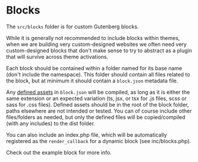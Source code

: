 # Blocks

The `src/blocks` folder is for custom Gutenberg blocks.

While it is generally not recommended to include blocks within themes, when we
are building very custom-designed websites we often need very custom-designed
blocks that don't make sense to try to abstract as a plugin that will survive
across theme activations.

Each block should be contained within a folder named for its base name (don't include the namespace). This folder should contain all files related to the block, but at minimum it should contain a `block.json` metadata file.

Any [defined assets](https://developer.wordpress.org/block-editor/reference-guides/block-api/block-metadata/#assets) in `block.json` will be compiled, as long as it is either the same extension or an expected variation (ts, jsx, or tsx for .js files, scss or sass for .css files). Defined assets should be in the root of the block folder, paths elsewhere are not intended or tested. You can of course include other files/folders as needed, but only the defined files will be copied/compiled (with any includes) to the dist folder.

You can also include an index.php file, which will be automatically registered as the `render_callback` for a dynamic block (see inc/blocks.php).

Check out the example block for more info.
